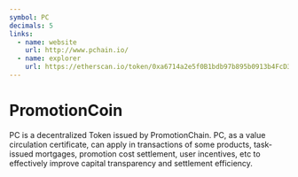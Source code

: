 ```yaml
---
symbol: PC
decimals: 5
links:
  - name: website
    url: http://www.pchain.io/
  - name: explorer
    url: https://etherscan.io/token/0xa6714a2e5f0B1bdb97b895b0913b4FcD3a775E4D
---
```


# PromotionCoin

PC is a decentralized Token issued by PromotionChain. PC, as a value circulation certificate, can apply in transactions of some products, task-issued mortgages, promotion cost settlement, user incentives, etc to effectively improve capital transparency and settlement efficiency.
